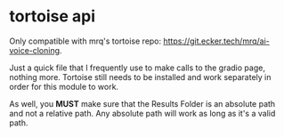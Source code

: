 # tortoise api
Only compatible with mrq's tortoise repo: https://git.ecker.tech/mrq/ai-voice-cloning.

Just a quick file that I frequently use to make calls to the gradio page, nothing more.  Tortoise still needs to be installed and work separately in order for this module to work. 

As well, you **MUST** make sure that the Results Folder is an absolute path and not a relative path.  Any absolute path will work as long as it's a valid path.
